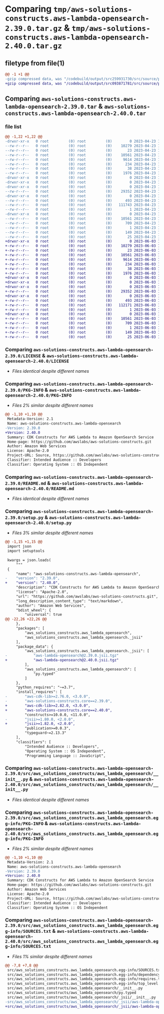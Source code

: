 # Comparing `tmp/aws-solutions-constructs.aws-lambda-opensearch-2.39.0.tar.gz` & `tmp/aws-solutions-constructs.aws-lambda-opensearch-2.40.0.tar.gz`

## filetype from file(1)

```diff
@@ -1 +1 @@
-gzip compressed data, was "/codebuild/output/src259931730/src/source/patterns/@aws-solutions-constructs/aws-lambda-opensearch/dist/python/aws-solutions-co", last modified: Sun Apr 23 17:27:37 2023, max compression
+gzip compressed data, was "/codebuild/output/src093871781/src/source/patterns/@aws-solutions-constructs/aws-lambda-opensearch/dist/python/aws-solutions-co", last modified: Sat Jun  3 18:13:59 2023, max compression
```

## Comparing `aws-solutions-constructs.aws-lambda-opensearch-2.39.0.tar` & `aws-solutions-constructs.aws-lambda-opensearch-2.40.0.tar`

### file list

```diff
@@ -1,22 +1,22 @@
-drwxr-xr-x   0 root         (0) root         (0)        0 2023-04-23 17:27:37.000000 aws-solutions-constructs.aws-lambda-opensearch-2.39.0/
--rw-r--r--   0 root         (0) root         (0)    10279 2023-04-23 17:27:25.000000 aws-solutions-constructs.aws-lambda-opensearch-2.39.0/LICENSE
--rw-r--r--   0 root         (0) root         (0)       23 2023-04-23 17:27:25.000000 aws-solutions-constructs.aws-lambda-opensearch-2.39.0/MANIFEST.in
--rw-r--r--   0 root         (0) root         (0)    10561 2023-04-23 17:27:37.000000 aws-solutions-constructs.aws-lambda-opensearch-2.39.0/PKG-INFO
--rw-r--r--   0 root         (0) root         (0)     9614 2023-04-23 17:27:25.000000 aws-solutions-constructs.aws-lambda-opensearch-2.39.0/README.md
--rw-r--r--   0 root         (0) root         (0)      234 2023-04-23 17:27:25.000000 aws-solutions-constructs.aws-lambda-opensearch-2.39.0/pyproject.toml
--rw-r--r--   0 root         (0) root         (0)       38 2023-04-23 17:27:37.000000 aws-solutions-constructs.aws-lambda-opensearch-2.39.0/setup.cfg
--rw-r--r--   0 root         (0) root         (0)     1976 2023-04-23 17:27:25.000000 aws-solutions-constructs.aws-lambda-opensearch-2.39.0/setup.py
-drwxr-xr-x   0 root         (0) root         (0)        0 2023-04-23 17:27:37.000000 aws-solutions-constructs.aws-lambda-opensearch-2.39.0/src/
-drwxr-xr-x   0 root         (0) root         (0)        0 2023-04-23 17:27:37.000000 aws-solutions-constructs.aws-lambda-opensearch-2.39.0/src/aws_solutions_constructs/
-drwxr-xr-x   0 root         (0) root         (0)        0 2023-04-23 17:27:37.000000 aws-solutions-constructs.aws-lambda-opensearch-2.39.0/src/aws_solutions_constructs/aws_lambda_opensearch/
--rw-r--r--   0 root         (0) root         (0)    29352 2023-04-23 17:27:25.000000 aws-solutions-constructs.aws-lambda-opensearch-2.39.0/src/aws_solutions_constructs/aws_lambda_opensearch/__init__.py
-drwxr-xr-x   0 root         (0) root         (0)        0 2023-04-23 17:27:37.000000 aws-solutions-constructs.aws-lambda-opensearch-2.39.0/src/aws_solutions_constructs/aws_lambda_opensearch/_jsii/
--rw-r--r--   0 root         (0) root         (0)      493 2023-04-23 17:27:25.000000 aws-solutions-constructs.aws-lambda-opensearch-2.39.0/src/aws_solutions_constructs/aws_lambda_opensearch/_jsii/__init__.py
--rw-r--r--   0 root         (0) root         (0)   111743 2023-04-23 17:27:25.000000 aws-solutions-constructs.aws-lambda-opensearch-2.39.0/src/aws_solutions_constructs/aws_lambda_opensearch/_jsii/aws-lambda-opensearch@2.39.0.jsii.tgz
--rw-r--r--   0 root         (0) root         (0)        1 2023-04-23 17:27:25.000000 aws-solutions-constructs.aws-lambda-opensearch-2.39.0/src/aws_solutions_constructs/aws_lambda_opensearch/py.typed
-drwxr-xr-x   0 root         (0) root         (0)        0 2023-04-23 17:27:37.000000 aws-solutions-constructs.aws-lambda-opensearch-2.39.0/src/aws_solutions_constructs.aws_lambda_opensearch.egg-info/
--rw-r--r--   0 root         (0) root         (0)    10561 2023-04-23 17:27:36.000000 aws-solutions-constructs.aws-lambda-opensearch-2.39.0/src/aws_solutions_constructs.aws_lambda_opensearch.egg-info/PKG-INFO
--rw-r--r--   0 root         (0) root         (0)      709 2023-04-23 17:27:37.000000 aws-solutions-constructs.aws-lambda-opensearch-2.39.0/src/aws_solutions_constructs.aws_lambda_opensearch.egg-info/SOURCES.txt
--rw-r--r--   0 root         (0) root         (0)        1 2023-04-23 17:27:36.000000 aws-solutions-constructs.aws-lambda-opensearch-2.39.0/src/aws_solutions_constructs.aws_lambda_opensearch.egg-info/dependency_links.txt
--rw-r--r--   0 root         (0) root         (0)      149 2023-04-23 17:27:36.000000 aws-solutions-constructs.aws-lambda-opensearch-2.39.0/src/aws_solutions_constructs.aws_lambda_opensearch.egg-info/requires.txt
--rw-r--r--   0 root         (0) root         (0)       25 2023-04-23 17:27:36.000000 aws-solutions-constructs.aws-lambda-opensearch-2.39.0/src/aws_solutions_constructs.aws_lambda_opensearch.egg-info/top_level.txt
+drwxr-xr-x   0 root         (0) root         (0)        0 2023-06-03 18:13:59.000000 aws-solutions-constructs.aws-lambda-opensearch-2.40.0/
+-rw-r--r--   0 root         (0) root         (0)    10279 2023-06-03 18:13:47.000000 aws-solutions-constructs.aws-lambda-opensearch-2.40.0/LICENSE
+-rw-r--r--   0 root         (0) root         (0)       23 2023-06-03 18:13:47.000000 aws-solutions-constructs.aws-lambda-opensearch-2.40.0/MANIFEST.in
+-rw-r--r--   0 root         (0) root         (0)    10561 2023-06-03 18:13:59.000000 aws-solutions-constructs.aws-lambda-opensearch-2.40.0/PKG-INFO
+-rw-r--r--   0 root         (0) root         (0)     9614 2023-06-03 18:13:47.000000 aws-solutions-constructs.aws-lambda-opensearch-2.40.0/README.md
+-rw-r--r--   0 root         (0) root         (0)      234 2023-06-03 18:13:47.000000 aws-solutions-constructs.aws-lambda-opensearch-2.40.0/pyproject.toml
+-rw-r--r--   0 root         (0) root         (0)       38 2023-06-03 18:13:59.000000 aws-solutions-constructs.aws-lambda-opensearch-2.40.0/setup.cfg
+-rw-r--r--   0 root         (0) root         (0)     1976 2023-06-03 18:13:47.000000 aws-solutions-constructs.aws-lambda-opensearch-2.40.0/setup.py
+drwxr-xr-x   0 root         (0) root         (0)        0 2023-06-03 18:13:59.000000 aws-solutions-constructs.aws-lambda-opensearch-2.40.0/src/
+drwxr-xr-x   0 root         (0) root         (0)        0 2023-06-03 18:13:59.000000 aws-solutions-constructs.aws-lambda-opensearch-2.40.0/src/aws_solutions_constructs/
+drwxr-xr-x   0 root         (0) root         (0)        0 2023-06-03 18:13:59.000000 aws-solutions-constructs.aws-lambda-opensearch-2.40.0/src/aws_solutions_constructs/aws_lambda_opensearch/
+-rw-r--r--   0 root         (0) root         (0)    29352 2023-06-03 18:13:47.000000 aws-solutions-constructs.aws-lambda-opensearch-2.40.0/src/aws_solutions_constructs/aws_lambda_opensearch/__init__.py
+drwxr-xr-x   0 root         (0) root         (0)        0 2023-06-03 18:13:59.000000 aws-solutions-constructs.aws-lambda-opensearch-2.40.0/src/aws_solutions_constructs/aws_lambda_opensearch/_jsii/
+-rw-r--r--   0 root         (0) root         (0)      493 2023-06-03 18:13:47.000000 aws-solutions-constructs.aws-lambda-opensearch-2.40.0/src/aws_solutions_constructs/aws_lambda_opensearch/_jsii/__init__.py
+-rw-r--r--   0 root         (0) root         (0)   112171 2023-06-03 18:13:47.000000 aws-solutions-constructs.aws-lambda-opensearch-2.40.0/src/aws_solutions_constructs/aws_lambda_opensearch/_jsii/aws-lambda-opensearch@2.40.0.jsii.tgz
+-rw-r--r--   0 root         (0) root         (0)        1 2023-06-03 18:13:47.000000 aws-solutions-constructs.aws-lambda-opensearch-2.40.0/src/aws_solutions_constructs/aws_lambda_opensearch/py.typed
+drwxr-xr-x   0 root         (0) root         (0)        0 2023-06-03 18:13:59.000000 aws-solutions-constructs.aws-lambda-opensearch-2.40.0/src/aws_solutions_constructs.aws_lambda_opensearch.egg-info/
+-rw-r--r--   0 root         (0) root         (0)    10561 2023-06-03 18:13:59.000000 aws-solutions-constructs.aws-lambda-opensearch-2.40.0/src/aws_solutions_constructs.aws_lambda_opensearch.egg-info/PKG-INFO
+-rw-r--r--   0 root         (0) root         (0)      709 2023-06-03 18:13:59.000000 aws-solutions-constructs.aws-lambda-opensearch-2.40.0/src/aws_solutions_constructs.aws_lambda_opensearch.egg-info/SOURCES.txt
+-rw-r--r--   0 root         (0) root         (0)        1 2023-06-03 18:13:59.000000 aws-solutions-constructs.aws-lambda-opensearch-2.40.0/src/aws_solutions_constructs.aws_lambda_opensearch.egg-info/dependency_links.txt
+-rw-r--r--   0 root         (0) root         (0)      149 2023-06-03 18:13:59.000000 aws-solutions-constructs.aws-lambda-opensearch-2.40.0/src/aws_solutions_constructs.aws_lambda_opensearch.egg-info/requires.txt
+-rw-r--r--   0 root         (0) root         (0)       25 2023-06-03 18:13:59.000000 aws-solutions-constructs.aws-lambda-opensearch-2.40.0/src/aws_solutions_constructs.aws_lambda_opensearch.egg-info/top_level.txt
```

### Comparing `aws-solutions-constructs.aws-lambda-opensearch-2.39.0/LICENSE` & `aws-solutions-constructs.aws-lambda-opensearch-2.40.0/LICENSE`

 * *Files identical despite different names*

### Comparing `aws-solutions-constructs.aws-lambda-opensearch-2.39.0/PKG-INFO` & `aws-solutions-constructs.aws-lambda-opensearch-2.40.0/PKG-INFO`

 * *Files 2% similar despite different names*

```diff
@@ -1,10 +1,10 @@
 Metadata-Version: 2.1
 Name: aws-solutions-constructs.aws-lambda-opensearch
-Version: 2.39.0
+Version: 2.40.0
 Summary: CDK Constructs for AWS Lambda to Amazon OpenSearch Service
 Home-page: https://github.com/awslabs/aws-solutions-constructs.git
 Author: Amazon Web Services
 License: Apache-2.0
 Project-URL: Source, https://github.com/awslabs/aws-solutions-constructs.git
 Classifier: Intended Audience :: Developers
 Classifier: Operating System :: OS Independent
```

### Comparing `aws-solutions-constructs.aws-lambda-opensearch-2.39.0/README.md` & `aws-solutions-constructs.aws-lambda-opensearch-2.40.0/README.md`

 * *Files identical despite different names*

### Comparing `aws-solutions-constructs.aws-lambda-opensearch-2.39.0/setup.py` & `aws-solutions-constructs.aws-lambda-opensearch-2.40.0/setup.py`

 * *Files 3% similar despite different names*

```diff
@@ -1,15 +1,15 @@
 import json
 import setuptools
 
 kwargs = json.loads(
     """
 {
     "name": "aws-solutions-constructs.aws-lambda-opensearch",
-    "version": "2.39.0",
+    "version": "2.40.0",
     "description": "CDK Constructs for AWS Lambda to Amazon OpenSearch Service",
     "license": "Apache-2.0",
     "url": "https://github.com/awslabs/aws-solutions-constructs.git",
     "long_description_content_type": "text/markdown",
     "author": "Amazon Web Services",
     "bdist_wheel": {
         "universal": true
@@ -22,26 +22,26 @@
     },
     "packages": [
         "aws_solutions_constructs.aws_lambda_opensearch",
         "aws_solutions_constructs.aws_lambda_opensearch._jsii"
     ],
     "package_data": {
         "aws_solutions_constructs.aws_lambda_opensearch._jsii": [
-            "aws-lambda-opensearch@2.39.0.jsii.tgz"
+            "aws-lambda-opensearch@2.40.0.jsii.tgz"
         ],
         "aws_solutions_constructs.aws_lambda_opensearch": [
             "py.typed"
         ]
     },
     "python_requires": "~=3.7",
     "install_requires": [
-        "aws-cdk-lib>=2.76.0, <3.0.0",
-        "aws-solutions-constructs.core==2.39.0",
+        "aws-cdk-lib>=2.82.0, <3.0.0",
+        "aws-solutions-constructs.core==2.40.0",
         "constructs>=10.0.0, <11.0.0",
-        "jsii>=1.80.0, <2.0.0",
+        "jsii>=1.82.0, <2.0.0",
         "publication>=0.0.3",
         "typeguard~=2.13.3"
     ],
     "classifiers": [
         "Intended Audience :: Developers",
         "Operating System :: OS Independent",
         "Programming Language :: JavaScript",
```

### Comparing `aws-solutions-constructs.aws-lambda-opensearch-2.39.0/src/aws_solutions_constructs/aws_lambda_opensearch/__init__.py` & `aws-solutions-constructs.aws-lambda-opensearch-2.40.0/src/aws_solutions_constructs/aws_lambda_opensearch/__init__.py`

 * *Files identical despite different names*

### Comparing `aws-solutions-constructs.aws-lambda-opensearch-2.39.0/src/aws_solutions_constructs.aws_lambda_opensearch.egg-info/PKG-INFO` & `aws-solutions-constructs.aws-lambda-opensearch-2.40.0/src/aws_solutions_constructs.aws_lambda_opensearch.egg-info/PKG-INFO`

 * *Files 2% similar despite different names*

```diff
@@ -1,10 +1,10 @@
 Metadata-Version: 2.1
 Name: aws-solutions-constructs.aws-lambda-opensearch
-Version: 2.39.0
+Version: 2.40.0
 Summary: CDK Constructs for AWS Lambda to Amazon OpenSearch Service
 Home-page: https://github.com/awslabs/aws-solutions-constructs.git
 Author: Amazon Web Services
 License: Apache-2.0
 Project-URL: Source, https://github.com/awslabs/aws-solutions-constructs.git
 Classifier: Intended Audience :: Developers
 Classifier: Operating System :: OS Independent
```

### Comparing `aws-solutions-constructs.aws-lambda-opensearch-2.39.0/src/aws_solutions_constructs.aws_lambda_opensearch.egg-info/SOURCES.txt` & `aws-solutions-constructs.aws-lambda-opensearch-2.40.0/src/aws_solutions_constructs.aws_lambda_opensearch.egg-info/SOURCES.txt`

 * *Files 1% similar despite different names*

```diff
@@ -7,8 +7,8 @@
 src/aws_solutions_constructs.aws_lambda_opensearch.egg-info/SOURCES.txt
 src/aws_solutions_constructs.aws_lambda_opensearch.egg-info/dependency_links.txt
 src/aws_solutions_constructs.aws_lambda_opensearch.egg-info/requires.txt
 src/aws_solutions_constructs.aws_lambda_opensearch.egg-info/top_level.txt
 src/aws_solutions_constructs/aws_lambda_opensearch/__init__.py
 src/aws_solutions_constructs/aws_lambda_opensearch/py.typed
 src/aws_solutions_constructs/aws_lambda_opensearch/_jsii/__init__.py
-src/aws_solutions_constructs/aws_lambda_opensearch/_jsii/aws-lambda-opensearch@2.39.0.jsii.tgz
+src/aws_solutions_constructs/aws_lambda_opensearch/_jsii/aws-lambda-opensearch@2.40.0.jsii.tgz
```


